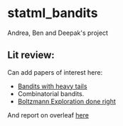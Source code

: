 # statml_bandits
Andrea, Ben and Deepak's project


## Lit review:

Can add papers of interest here:

- [Bandits with heavy tails](https://arxiv.org/pdf/1209.1727.pdf)
- Combinatorial bandits.
- [Boltzmann Exploration done right](https://arxiv.org/pdf/1209.1727.pdf)

And report on overleaf [here](https://www.overleaf.com/project/63fc8d0c976af44a0e5fa0b4)
